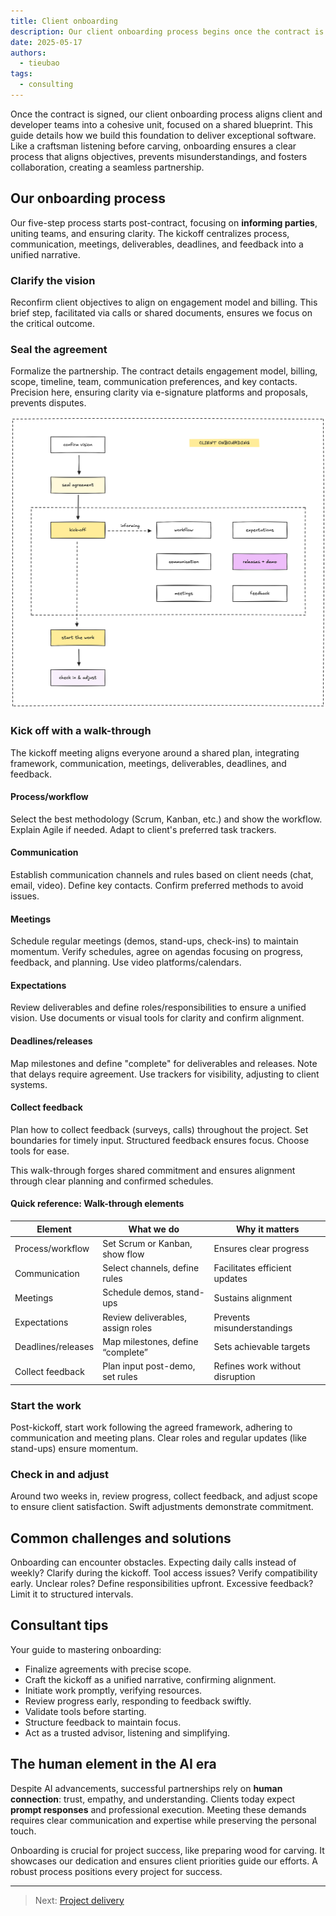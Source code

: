 ```yaml
---
title: Client onboarding
description: Our client onboarding process begins once the contract is finalized, focusing on uniting teams and maintaining clarity
date: 2025-05-17
authors:
  - tieubao
tags:
  - consulting
---
```


Once the contract is signed, our client onboarding process aligns client and developer teams into a cohesive unit, focused on a shared blueprint. This guide details how we build this foundation to deliver exceptional software. Like a craftsman listening before carving, onboarding ensures a clear process that aligns objectives, prevents misunderstandings, and fosters collaboration, creating a seamless partnership.

## Our onboarding process

Our five-step process starts post-contract, focusing on **informing parties**, uniting teams, and ensuring clarity. The kickoff centralizes process, communication, meetings, deliverables, deadlines, and feedback into a unified narrative.

### Clarify the vision

Reconfirm client objectives to align on engagement model and billing. This brief step, facilitated via calls or shared documents, ensures we focus on the critical outcome.

### Seal the agreement

Formalize the partnership. The contract details engagement model, billing, scope, timeline, team, communication preferences, and key contacts. Precision here, ensuring clarity via e-signature platforms and proposals, prevents disputes.

![](assets/client-onboarding.png)

### Kick off with a walk-through

The kickoff meeting aligns everyone around a shared plan, integrating framework, communication, meetings, deliverables, deadlines, and feedback.

#### **Process/workflow**

Select the best methodology (Scrum, Kanban, etc.) and show the workflow. Explain Agile if needed. Adapt to client's preferred task trackers.

#### **Communication**

Establish communication channels and rules based on client needs (chat, email, video). Define key contacts. Confirm preferred methods to avoid issues.

#### **Meetings**

Schedule regular meetings (demos, stand-ups, check-ins) to maintain momentum. Verify schedules, agree on agendas focusing on progress, feedback, and planning. Use video platforms/calendars.

#### **Expectations**

Review deliverables and define roles/responsibilities to ensure a unified vision. Use documents or visual tools for clarity and confirm alignment.

#### **Deadlines/releases**

Map milestones and define "complete" for deliverables and releases. Note that delays require agreement. Use trackers for visibility, adjusting to client systems.

#### **Collect feedback**

Plan how to collect feedback (surveys, calls) throughout the project. Set boundaries for timely input. Structured feedback ensures focus. Choose tools for ease.

This walk-through forges shared commitment and ensures alignment through clear planning and confirmed schedules.

#### Quick reference: Walk-**through** elements

| Element            | What we do                        | Why it matters                  |
| ------------------ | --------------------------------- | ------------------------------- |
| Process/workflow   | Set Scrum or Kanban, show flow    | Ensures clear progress          |
| Communication      | Select channels, define rules     | Facilitates efficient updates   |
| Meetings           | Schedule demos, stand-ups         | Sustains alignment              |
| Expectations       | Review deliverables, assign roles | Prevents misunderstandings      |
| Deadlines/releases | Map milestones, define “complete” | Sets achievable targets         |
| Collect feedback   | Plan input post-demo, set rules   | Refines work without disruption |

### Start the work

Post-kickoff, start work following the agreed framework, adhering to communication and meeting plans. Clear roles and regular updates (like stand-ups) ensure momentum.

### Check in and adjust

Around two weeks in, review progress, collect feedback, and adjust scope to ensure client satisfaction. Swift adjustments demonstrate commitment.

## Common challenges and solutions

Onboarding can encounter obstacles. Expecting daily calls instead of weekly? Clarify during the kickoff. Tool access issues? Verify compatibility early. Unclear roles? Define responsibilities upfront. Excessive feedback? Limit it to structured intervals.

## Consultant tips

Your guide to mastering onboarding:

- Finalize agreements with precise scope.
- Craft the kickoff as a unified narrative, confirming alignment.
- Initiate work promptly, verifying resources.
- Review progress early, responding to feedback swiftly.
- Validate tools before starting.
- Structure feedback to maintain focus.
- Act as a trusted advisor, listening and simplifying.

## The human element in the AI era

Despite AI advancements, successful partnerships rely on **human connection**: trust, empathy, and understanding. Clients today expect **prompt responses** and professional execution. Meeting these demands requires clear communication and expertise while preserving the personal touch.

Onboarding is crucial for project success, like preparing wood for carving. It showcases our dedication and ensures client priorities guide our efforts. A robust process positions every project for success.

---

> Next: [Project delivery](client-delivery.md)
